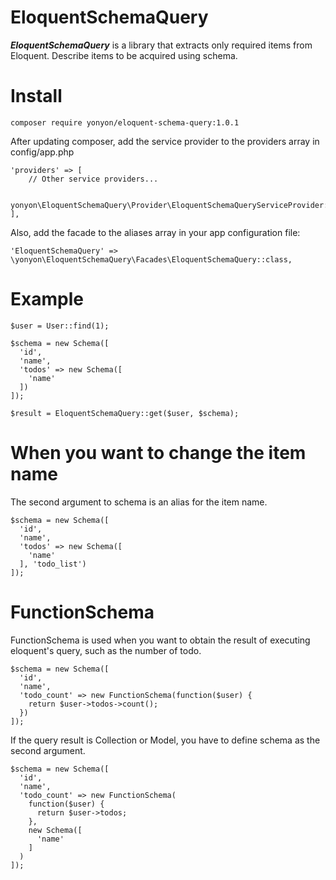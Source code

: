 # EloquentSchemaQuery
***EloquentSchemaQuery*** is a library that extracts only required items from Eloquent.
Describe items to be acquired using schema.

# Install
```
composer require yonyon/eloquent-schema-query:1.0.1
```

After updating composer, add the service provider to the providers array in config/app.php
```
'providers' => [
    // Other service providers...

    yonyon\EloquentSchemaQuery\Provider\EloquentSchemaQueryServiceProvider::class,
],

```
Also, add the facade to the aliases array in your app configuration file:

```
'EloquentSchemaQuery' => \yonyon\EloquentSchemaQuery\Facades\EloquentSchemaQuery::class,
```


# Example
```.php
$user = User::find(1);

$schema = new Schema([
  'id',
  'name',
  'todos' => new Schema([
    'name'
  ])
]);

$result = EloquentSchemaQuery::get($user, $schema);
```

# When you want to change the item name
The second argument to schema is an alias for the item name.
```.php
$schema = new Schema([
  'id',
  'name',
  'todos' => new Schema([
    'name'
  ], 'todo_list') 
]);
```

# FunctionSchema
FunctionSchema is used when you want to obtain the result of executing eloquent's query, such as the number of todo.
```.php
$schema = new Schema([
  'id',
  'name',
  'todo_count' => new FunctionSchema(function($user) {
    return $user->todos->count();
  })
]);
```
If the query result is Collection or Model, you have to define schema as the second argument.
```.php
$schema = new Schema([
  'id',
  'name',
  'todo_count' => new FunctionSchema(
    function($user) {
      return $user->todos;
    },
    new Schema([
      'name'
    ]
  )
]);
```
